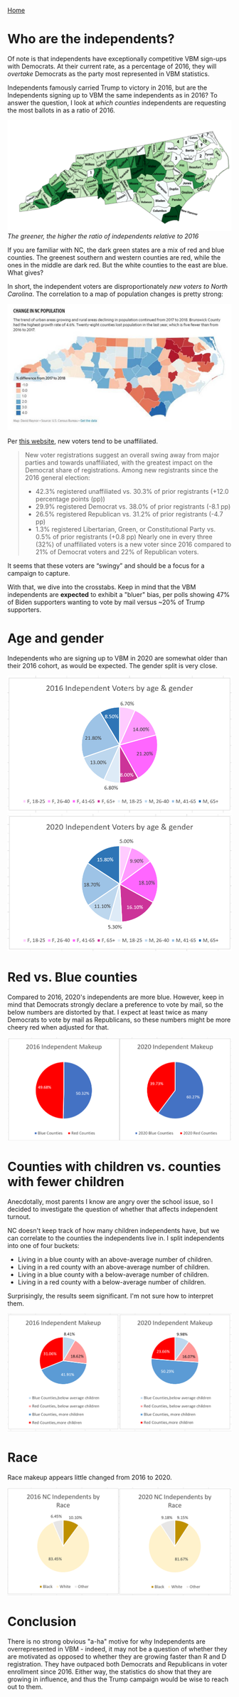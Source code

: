 [Home](https://joeisdone.github.io/)

# Who are the independents? 

Of note is that independents have exceptionally competitive VBM sign-ups with Democrats. At their current rate, as a percentage of 2016, they will *overtake* Democrats as the party most represented in VBM statistics. 

Independents famously carried Trump to victory in 2016, but are the Independents signing up to VBM the same independents as in 2016? To answer the question, I look at *which counties* independents are requesting the most ballots in as a ratio of 2016. 

![Independent strengths](/images/independent-ratio.png)
*The greener, the higher the ratio of independents relative to 2016*

If you are familiar with NC, the dark green states are a mix of red and blue counties. The greenest southern and western counties are red, while the ones in the middle are dark red. But the white counties to the east are blue. What gives? 

In short, the independent voters are disproportionately *new voters to North Carolina*. The correlation to a map of population changes is pretty strong: 

![Population changes](/images/population-change.jpg)

Per [this website](https://www.ncdemography.org/2020/09/09/who-are-ncs-new-voters-a-2020-update/), new voters tend to be unaffiliated. 

> New voter registrations suggest an overall swing away from major parties and towards unaffiliated, with the greatest impact on the Democrat share of registrations. Among new registrants since the 2016 general election:
> * 42.3% registered unaffiliated vs. 30.3% of prior registrants (+12.0 percentage points (pp))
> * 29.9% registered Democrat vs. 38.0% of prior registrants (-8.1 pp)
> * 26.5% registered Republican vs. 31.2% of prior registrants (-4.7 pp)
> * 1.3% registered Libertarian, Green, or Constitutional Party vs. 0.5% of prior registrants (+0.8 pp)
> Nearly one in every three (32%) of unaffiliated voters is a new voter since 2016 compared to 21% of Democrat voters and 22% of Republican voters.

It seems that these voters are “swingy” and should be a focus for a campaign to capture. 

With that, we dive into the crosstabs. Keep in mind that the VBM independents are **expected** to exhibit a "bluer" bias, per polls showing 47% of Biden supporters wanting to vote by mail versus ~20% of Trump supporters.

# Age and gender

Independents who are signing up to VBM in 2020 are somewhat older than their 2016 cohort, as would be expected. The gender split is very close.

![2016 Party & Gender](/images/ind-2016-age-gender.png)
![2020 Party & Gender](/images/ind-2020-age-gender.png)

# Red vs. Blue counties

Compared to 2016, 2020's independents are more blue. However, keep in mind that Democrats strongly declare a preference to vote by mail, so the below numbers are distorted by that. I expect at least twice as many Democrats to vote by mail as Republicans, so these numbers might be more cheery red when adjusted for that. 

![Red and blue counties](/images/ind-county-makeup.png)

# Counties with children vs. counties with fewer children

Anecdotally, most parents I know are angry over the school issue, so I decided to investigate the question of whether that affects independent turnout. 

NC doesn't keep track of how many children independents have, but we can correlate to the counties the independents live in. I split independents into one of four buckets: 

* Living in a blue county with an above-average number of children.
* Living in a red county with an above-average number of children.
* Living in a blue county with a below-average number of children.
* Living in a red county with a below-average number of children.

Surprisingly, the results seem significant. I'm not sure how to interpret them. 

![Above or below average children](/images/ind-children.png)

# Race

Race makeup appears little changed from 2016 to 2020.

![Independent race makeup](/images/ind-race.png)

# Conclusion

There is no strong obvious "a-ha" motive for why Independents are overrepresented in VBM - indeed, it may not be a question of whether they are motivated as opposed to whether they are growing faster than R and D registration. They have outpaced both Democrats and Republicans in voter enrollment since 2016. Either way, the statistics do show that they are growing in influence, and thus the Trump campaign would be wise to reach out to them. 
